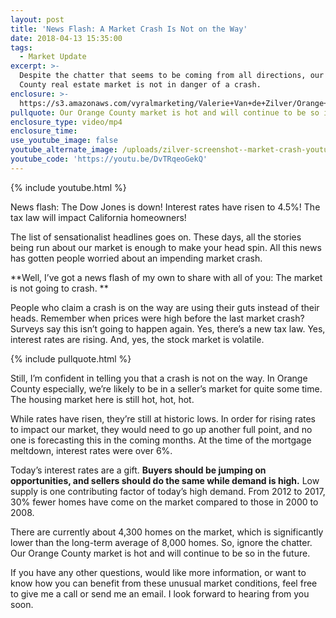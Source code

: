 ```yaml
---
layout: post
title: 'News Flash: A Market Crash Is Not on the Way'
date: 2018-04-13 15:35:00
tags:
  - Market Update
excerpt: >-
  Despite the chatter that seems to be coming from all directions, our Orange
  County real estate market is not in danger of a crash.
enclosure: >-
  https://s3.amazonaws.com/vyralmarketing/Valerie+Van+de+Zilver/Orange+County+Real+Estate-+Is+a+Market+Crash+Really+on+Its+Way%253F.mp4
pullquote: Our Orange County market is hot and will continue to be so in the future.
enclosure_type: video/mp4
enclosure_time:
use_youtube_image: false
youtube_alternate_image: /uploads/zilver-screenshot--market-crash-youtube.jpg
youtube_code: 'https://youtu.be/DvTRqeoGekQ'
---
```


{% include youtube.html %}

News flash: The Dow Jones is down! Interest rates have risen to 4.5%! The tax law will impact California homeowners!

The list of sensationalist headlines goes on. These days, all the stories being run about our market is enough to make your head spin. All this news has gotten people worried about an impending market crash.

**Well, I’ve got a news flash of my own to share with all of you: The market is not going to crash. **

People who claim a crash is on the way are using their guts instead of their heads. Remember when prices were high before the last market crash? Surveys say this isn’t going to happen again. Yes, there’s a new tax law. Yes, interest rates are rising. And, yes, the stock market is volatile.

{% include pullquote.html %}

Still, I’m confident in telling you that a crash is not on the way. In Orange County especially, we’re likely to be in a seller’s market for quite some time. The housing market here is still hot, hot, hot. 

While rates have risen, they’re still at historic lows. In order for rising rates to impact our market, they would need to go up another full point, and no one is forecasting this in the coming months. At the time of the mortgage meltdown, interest rates were over 6%. 

Today’s interest rates are a gift. **Buyers should be jumping on opportunities, and sellers should do the same while demand is high.** Low supply is one contributing factor of today’s high demand. From 2012 to 2017, 30% fewer homes have come on the market compared to those in 2000 to 2008. 

There are currently about 4,300 homes on the market, which is significantly lower than the long-term average of 8,000 homes. So, ignore the chatter. Our Orange County market is hot and will continue to be so in the future.

If you have any other questions, would like more information, or want to know how you can benefit from these unusual market conditions, feel free to give me a call or send me an email. I look forward to hearing from you soon.